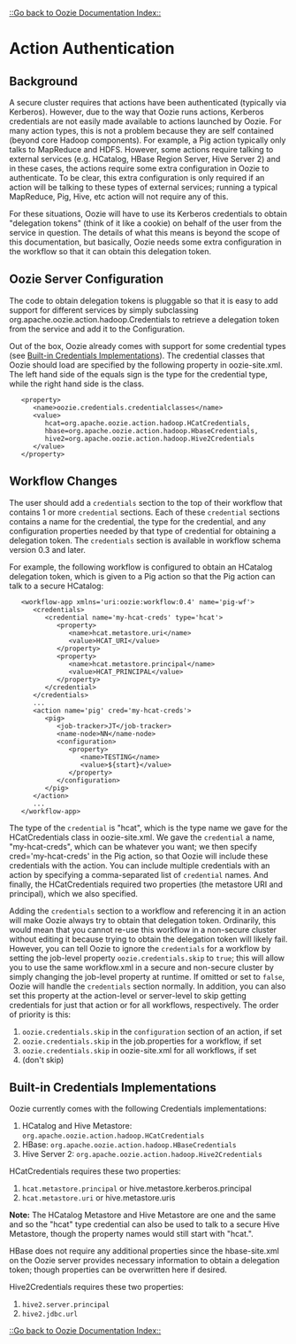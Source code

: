 

[::Go back to Oozie Documentation Index::](index.html)

# Action Authentication

<!-- MACRO{toc|fromDepth=1|toDepth=4} -->

## Background

A secure cluster requires that actions have been authenticated (typically via Kerberos).  However, due to the way that Oozie runs
actions, Kerberos credentials are not easily made available to actions launched by Oozie.  For many action types, this is not a
problem because they are self contained (beyond core Hadoop components).  For example, a Pig action typically only talks to
MapReduce and HDFS.  However, some actions require talking to external services (e.g. HCatalog, HBase Region Server, Hive Server 2)
and in these cases, the actions require some extra configuration in Oozie to authenticate.  To be clear, this extra configuration
is only required if an action will be talking to these types of external services; running a typical MapReduce, Pig, Hive, etc
action will not require any of this.

For these situations, Oozie will have to use its Kerberos credentials to obtain "delegation tokens" (think of it like a cookie) on
behalf of the user from the service in question.  The details of what this means is beyond the scope of this documentation, but
basically, Oozie needs some extra configuration in the workflow so that it can obtain this delegation token.

## Oozie Server Configuration

The code to obtain delegation tokens is pluggable so that it is easy to add support for different services by simply subclassing
org.apache.oozie.action.hadoop.Credentials to retrieve a delegation token from the service and add it to the Configuration.

Out of the box, Oozie already comes with support for some credential types
(see [Built-in Credentials Implementations](DG_ActionAuthentication.html#Built-in_Credentials_Implementations)).
The credential classes that Oozie should load are specified by the following property in oozie-site.xml.  The left hand side of the
equals sign is the type for the credential type, while the right hand side is the class.


```
   <property>
      <name>oozie.credentials.credentialclasses</name>
      <value>
         hcat=org.apache.oozie.action.hadoop.HCatCredentials,
         hbase=org.apache.oozie.action.hadoop.HbaseCredentials,
         hive2=org.apache.oozie.action.hadoop.Hive2Credentials
      </value>
   </property>
```

## Workflow Changes

The user should add a `credentials` section to the top of their workflow that contains 1 or more `credential` sections.  Each of
these `credential` sections contains a name for the credential, the type for the credential, and any configuration properties
needed by that type of credential for obtaining a delegation token.  The `credentials` section is available in workflow schema
version 0.3 and later.

For example, the following workflow is configured to obtain an HCatalog delegation token, which is given to a Pig action so that the
Pig action can talk to a secure HCatalog:


```
   <workflow-app xmlns='uri:oozie:workflow:0.4' name='pig-wf'>
      <credentials>
         <credential name='my-hcat-creds' type='hcat'>
            <property>
               <name>hcat.metastore.uri</name>
               <value>HCAT_URI</value>
            </property>
            <property>
               <name>hcat.metastore.principal</name>
               <value>HCAT_PRINCIPAL</value>
            </property>
         </credential>
      </credentials>
      ...
      <action name='pig' cred='my-hcat-creds'>
         <pig>
            <job-tracker>JT</job-tracker>
            <name-node>NN</name-node>
            <configuration>
               <property>
                  <name>TESTING</name>
                  <value>${start}</value>
               </property>
            </configuration>
         </pig>
      </action>
      ...
   </workflow-app>
```

The type of the `credential` is "hcat", which is the type name we gave for the HCatCredentials class in oozie-site.xml.  We gave
the `credential` a name, "my-hcat-creds", which can be whatever you want; we then specify cred='my-hcat-creds' in the Pig action,
so that Oozie will include these credentials with the action.  You can include multiple credentials with an action by specifying
a comma-separated list of `credential` names.  And finally, the HCatCredentials required two properties (the metastore URI and
principal), which we also specified.

Adding the `credentials` section to a workflow and referencing it in an action will make Oozie always try to obtain that delegation
token.  Ordinarily, this would mean that you cannot re-use this workflow in a non-secure cluster without editing it because trying
to obtain the delegation token will likely fail.  However, you can tell Oozie to ignore the `credentials` for a workflow by setting
the job-level property `oozie.credentials.skip` to `true`; this will allow you to use the same workflow.xml in a secure and
non-secure cluster by simply changing the job-level property at runtime. If omitted or set to `false`, Oozie will handle
the `credentials` section normally. In addition, you can also set this property at the action-level or server-level to skip getting
credentials for just that action or for all workflows, respectively.  The order of priority is this:

   1. `oozie.credentials.skip` in the `configuration` section of an action, if set
   1. `oozie.credentials.skip` in the job.properties for a workflow, if set
   1. `oozie.credentials.skip` in oozie-site.xml for all workflows, if set
   1. (don't skip)

## Built-in Credentials Implementations

Oozie currently comes with the following Credentials implementations:

   1. HCatalog and Hive Metastore: `org.apache.oozie.action.hadoop.HCatCredentials`
   1. HBase: `org.apache.oozie.action.hadoop.HBaseCredentials`
   1. Hive Server 2: `org.apache.oozie.action.hadoop.Hive2Credentials`

HCatCredentials requires these two properties:

   1. `hcat.metastore.principal` or hive.metastore.kerberos.principal
   1. `hcat.metastore.uri` or hive.metastore.uris

**Note:** The HCatalog Metastore and Hive Metastore are one and the same and so the "hcat" type credential can also be used to talk
to a secure Hive Metastore, though the property names would still start with "hcat.".

HBase does not require any additional properties since the hbase-site.xml on the Oozie server provides necessary information
to obtain a delegation token; though properties can be overwritten here if desired.

Hive2Credentials requires these two properties:

   1. `hive2.server.principal`
   1. `hive2.jdbc.url`

[::Go back to Oozie Documentation Index::](index.html)


